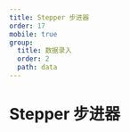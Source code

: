 ```yaml
---
title: Stepper 步进器
order: 17
mobile: true
group:
  title: 数据录入
  order: 2
  path: data
---
```


# Stepper 步进器

<code src="../demo/Stepper.tsx"></code>
<API src="../src/Stepper.tsx"></API>
